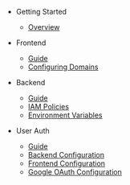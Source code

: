 - Getting Started
  - [Overview](overview.md)

- Frontend

  - [Guide](frontend/)
  - [Configuring Domains](frontend/domains)

- Backend

  - [Guide](backend/)
  - [IAM Policies](backend/IAM-policies)
  - [Environment Variables](backend/protected-env)

- User Auth

  - [Guide](auth/)
  - [Backend Configuration](auth/backend)
  - [Frontend Configuration](auth/frontend)
  - [Google OAuth Configuration](auth/google-oauth)
